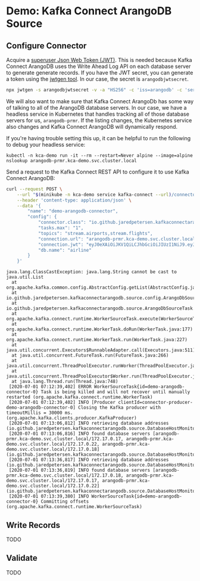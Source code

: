 # Demo: Kafka Connect ArangoDB Source
## Configure Connector
Acquire a [superuser Json Web Token (JWT)](https://www.arangodb.com/docs/stable/http/general.html#superuser-jwt-token). This is needed because Kafka Connect ArangoDB uses the Write Ahead Log API on each database server to generate generate records. If you have the JWT secret, you can generate a token using the [jwtgen tool](https://www.npmjs.com/package/jwtgen). In our case, the secret is `arangodbjwtsecret`.

```bash
npx jwtgen -s arangodbjwtsecret -v -a "HS256" -c 'iss=arangodb' -c 'server_id=myclient'
```

We will also want to make sure that Kafka Connect ArangoDb has some way of talking to all of the ArangoDB database servers. In our case, we have a headless service in Kubernetes that handles tracking all of those database servers for us, `arangodb-prmr`. If the listing changes, the Kubernetes service also changes and Kafka Connect ArangoDB will dynamically respond.

If you're having trouble setting this up, it can be helpful to run the following to debug your headless service:
```
kubectl -n kca-demo run -it --rm --restart=Never alpine --image=alpine
nslookup arangodb-prmr.kca-demo.svc.cluster.local
```

Send a request to the Kafka Connect REST API to configure it to use Kafka Connect ArangoDB:
```bash
curl --request POST \
    --url "$(minikube -n kca-demo service kafka-connect --url)/connectors" \
    --header 'content-type: application/json' \
    --data '{
        "name": "demo-arangodb-connector",
        "config": {
            "connector.class": "io.github.jaredpetersen.kafkaconnectarangodb.source.ArangoDbSourceConnector",
            "tasks.max": "1",
            "topics": "stream.airports,stream.flights",
            "connection.url": "arangodb-prmr.kca-demo.svc.cluster.local",
            "connection.jwt": "eyJ0eXAiOiJKV1QiLCJhbGciOiJIUzI1NiJ9.eyJpYXQiOjE1OTM1ODIxNDUsImlzcyI6ImFyYW5nb2RiIiwic2VydmVyX2lkIjoibXljbGllbnQifQ.irkCPiMXynLuDSiq-y5d9BfEsnWCLctdh2DwuSXZEO8",
            "db.name": "airline"
        }
    }'
```

```
java.lang.ClassCastException: java.lang.String cannot be cast to java.util.List
  at org.apache.kafka.common.config.AbstractConfig.getList(AbstractConfig.java:186)
  at io.github.jaredpetersen.kafkaconnectarangodb.source.config.ArangoDbSourceTaskConfig.getConnectionUrls(ArangoDbSourceTaskConfig.java:36)
  at io.github.jaredpetersen.kafkaconnectarangodb.source.ArangoDbSourceTask.start(ArangoDbSourceTask.java:46)
  at org.apache.kafka.connect.runtime.WorkerSourceTask.execute(WorkerSourceTask.java:208)
  at org.apache.kafka.connect.runtime.WorkerTask.doRun(WorkerTask.java:177)
  at org.apache.kafka.connect.runtime.WorkerTask.run(WorkerTask.java:227)
  at java.util.concurrent.Executors$RunnableAdapter.call(Executors.java:511)
  at java.util.concurrent.FutureTask.run(FutureTask.java:266)
  at java.util.concurrent.ThreadPoolExecutor.runWorker(ThreadPoolExecutor.java:1149)
  at java.util.concurrent.ThreadPoolExecutor$Worker.run(ThreadPoolExecutor.java:624)
  at java.lang.Thread.run(Thread.java:748)
 [2020-07-01 07:12:39,402] ERROR WorkerSourceTask{id=demo-arangodb-connector-0} Task is being killed and will not recover until manually restarted (org.apache.kafka.connect.runtime.WorkerTask)
 [2020-07-01 07:12:39,402] INFO [Producer clientId=connector-producer-demo-arangodb-connector-0] Closing the Kafka producer with timeoutMillis = 30000 ms. (org.apache.kafka.clients.producer.KafkaProducer)
 [2020-07-01 07:13:06,812] INFO retrieving database addresses (io.github.jaredpetersen.kafkaconnectarangodb.source.DatabaseHostMonitorThread)
 [2020-07-01 07:13:06,816] INFO found database servers [arangodb-prmr.kca-demo.svc.cluster.local/172.17.0.17, arangodb-prmr.kca-demo.svc.cluster.local/172.17.0.22, arangodb-prmr.kca-demo.svc.cluster.local/172.17.0.18] (io.github.jaredpetersen.kafkaconnectarangodb.source.DatabaseHostMonitorThread)
 [2020-07-01 07:13:36,817] INFO retrieving database addresses (io.github.jaredpetersen.kafkaconnectarangodb.source.DatabaseHostMonitorThread)
 [2020-07-01 07:13:36,819] INFO found database servers [arangodb-prmr.kca-demo.svc.cluster.local/172.17.0.18, arangodb-prmr.kca-demo.svc.cluster.local/172.17.0.17, arangodb-prmr.kca-demo.svc.cluster.local/172.17.0.22] (io.github.jaredpetersen.kafkaconnectarangodb.source.DatabaseHostMonitorThread)
 [2020-07-01 07:13:39,380] INFO WorkerSourceTask{id=demo-arangodb-connector-0} Committing offsets (org.apache.kafka.connect.runtime.WorkerSourceTask)
```

## Write Records
TODO

## Validate
TODO
